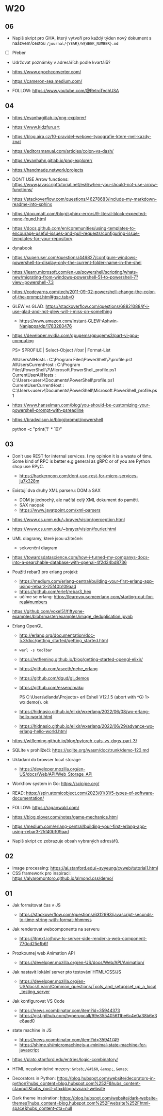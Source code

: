 # W20

## 06

- Napiš skript pro GHA, který vytvoří pro každý týden nový dokument s naázvem/cestou `/journal/{YEAR}/W{WEEK_NUMBER}.md`

- [ ] Přeber

- Udržovat poznámky v adresářích podle kvartálů?
- <https://www.epochconverter.com/>

- <https://cameron-sea.medium.com/>

- FOLLOW: <https://www.youtube.com/@RetroTechUSA>

## 04

- <https://evanhagitlab.io/png-explorer/>
- <https://www.kidzfun.art>
- <https://blog.aira.cz/10-pravidel-webove-typografie-ktere-mel-kazdy-znat>
- <https://editorsmanual.com/articles/colon-vs-dash/>
- <https://evanhahn.gitlab.io/png-explorer/>
- <https://handmade.network/projects>

- DONT USE Arrow functions: <https://www.javascripttutorial.net/es6/when-you-should-not-use-arrow-functions/>
- <https://stackoverflow.com/questions/46278683/include-my-markdown-readme-into-sphinx>
- <https://documatt.com/blog/sphinx-errors/9-literal-block-expected-none-found.html>
- <https://docs.github.com/en/communities/using-templates-to-encourage-useful-issues-and-pull-requests/configuring-issue-templates-for-your-repository>

- dynabook
- <https://superuser.com/questions/446827/configure-windows-powershell-to-display-only-the-current-folder-name-in-the-shel>

- <https://learn.microsoft.com/en-us/powershell/scripting/whats-new/migrating-from-windows-powershell-51-to-powershell-7?view=powershell-7.3>

- <https://codeyarns.com/tech/2011-09-02-powershell-change-the-color-of-the-prompt.html#gsc.tab=0>

- GLEW vs GLAD: <https://stackoverflow.com/questions/68821088/if-i-use-glad-and-not-glew-will-i-miss-on-something>
  - <https://www.amazon.com/Instant-GLEW-Ashwin-Nanjappa/dp/1783280476>

- <https://developer.nvidia.com/gpugems/gpugems3/part-vi-gpu-computing>

    PS> $PROFILE | Select-Object *Host* | Format-List

    AllUsersAllHosts       : C:\Program Files\PowerShell\7\profile.ps1
    AllUsersCurrentHost    : C:\Program Files\PowerShell\7\Microsoft.PowerShell_profile.ps1
    CurrentUserAllHosts    : C:\Users\<user>\Documents\PowerShell\profile.ps1
    CurrentUserCurrentHost : C:\Users\<user>\Documents\PowerShell\Microsoft.PowerShell_profile.ps1

- <https://www.hanselman.com/blog/you-should-be-customizing-your-powershell-prompt-with-psreadline>

- <https://bradwilson.io/blog/prompt/powershell>

    python -c "print('!' * 10)"

## 03

- Don't use REST for internal services. I my opinion it is a waste of time. Some kind of RPC is better e.g general as gRPC or of you are Python shop use RPyC.
  - <https://hackernoon.com/dont-use-rest-for-micro-services-ju7k328m>

- Existují dva druhy XML parseru: DOM a SAX
  - DOM je jednochý, ale načítá celý XML dokument do paměti.
  - SAX naopak
  - <https://www.javatpoint.com/xml-parsers>

- <https://www.cs.unm.edu/~brayer/vision/perception.html>
- <https://www.cs.unm.edu/~brayer/vision/fourier.html>

- UML diagramy, které jsou užitečné:
  - sekvenční diagram

- <https://towardsdatascience.com/how-i-turned-my-companys-docs-into-a-searchable-database-with-openai-4f2d34bd8736>
  
- Použití rebar3 pro erlang projekt:
  - <https://medium.com/erlang-central/building-your-first-erlang-app-using-rebar3-25f40b109aad>
  - <https://github.com/erlef/rebar3_hex>
  - učíme se erlang: <https://learnyousomeerlang.com/starting-out-for-real#numbers>

- <https://github.com/voxel51/fiftyone-examples/blob/master/examples/image_deduplication.ipynb>

- Erlang OpenGL
  - <http://erlang.org/documentation/doc-5.3/doc/getting_started/getting_started.html>
  
  - `werl -s toolbar`
  - <https://wtfleming.github.io/blog/getting-started-opengl-elixir/>
  - <https://github.com/asceth/nehe_erlang>
  - <https://github.com/dgud/gl_demos>
  - <https://github.com/essen/imaku>

    PS C:\Users\dlanda\Projects> erl
    Eshell V12.1.5  (abort with ^G)
    1> wx:demo().
    ok
  
  - <https://hidnasio.github.io/elixir/wxerlang/2022/06/08/wx-erlang-hello-world.html>
  - <https://hidnasio.github.io/elixir/wxerlang/2022/06/29/advance-wx-erlang-hello-world.html>

- <https://wtfleming.github.io/blog/pytorch-cats-vs-dogs-part-3/>

- SQLIte v prohlížeči: <https://sqlite.org/wasm/doc/trunk/demo-123.md>

- Ukládání do browser local storage
  - <https://developer.mozilla.org/en-US/docs/Web/API/Web_Storage_API>

- Workflow system in Go: <https://scipipe.org/>

- READ: <https://spin.atomicobject.com/2023/01/31/5-types-of-software-documentation/>
- FOLLOW: <https://raganwald.com/>
- <https://blog.plover.com/notes/game-mechanics.html>

- <https://medium.com/erlang-central/building-your-first-erlang-app-using-rebar3-25f40b109aad>

- Napiš skript co zobrazuje obsah vybraných adresářů.

## 02

- Image processing: <https://ai.stanford.edu/~syyeung/cvweb/tutorial1.html>
- CSS framework pro inspiraci: <https://alvaromontoro.github.io/almond.css/demo/>

## 01

- Jak formátovat čas v JS
  - <https://stackoverflow.com/questions/6312993/javascript-seconds-to-time-string-with-format-hhmmss>

- Jak renderovat webcomponents na serveru
  - <https://itnext.io/how-to-server-side-render-a-web-component-770cd25efb6f>

- Prozkoumej web Animation API
  - <https://developer.mozilla.org/en-US/docs/Web/API/Animation/>

- Jak nastavit lokální server pto testování HTML/CSS/JS
  - <https://developer.mozilla.org/en-US/docs/Learn/Common_questions/Tools_and_setup/set_up_a_local_testing_server>

- Jak konfigurovat VS Code
  - <https://news.ycombinator.com/item?id=35944373>  
  - <https://gist.github.com/hyperupcall/99e355405611be6c4e0a38b6e3e8aad0>

- state machine in JS
  - <https://news.ycombinator.com/item?id=35941749>
  - <https://shime.sh/micromachinejs-a-minimal-state-machine-for-javascript>
  
- <https://plato.stanford.edu/entries/logic-combinatory/>

- HTML nezalomitelné mezery: `&nbsb;/&#160`, `&ensp;`, `&emsp;`

- Decorators in Python: <https://blog.hubspot.com/website/decorators-in-python?hubs_content=blog.hubspot.com%252F&hubs_content-cta=null&hubs_post-cta=blognavcard-website>

- Dark theme inspiration: <https://blog.hubspot.com/website/dark-website-themes?hubs_content=blog.hubspot.com%252Fwebsite%252Fhtml-space&hubs_content-cta=null>
